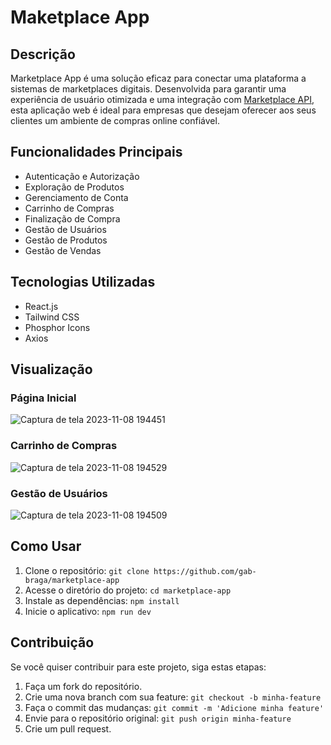 # Maketplace App

## Descrição
Marketplace App é uma solução eficaz para conectar uma plataforma a sistemas de marketplaces digitais. Desenvolvida
para garantir uma experiência de usuário otimizada e uma integração com [Marketplace API](https://github.com/gab-braga/marketplace-api),
esta aplicação web é ideal para empresas que desejam oferecer aos seus clientes um ambiente de compras online confiável.

## Funcionalidades Principais
* Autenticação e Autorização
* Exploração de Produtos
* Gerenciamento de Conta
* Carrinho de Compras
* Finalização de Compra
* Gestão de Usuários
* Gestão de Produtos
* Gestão de Vendas

## Tecnologias Utilizadas
* React.js
* Tailwind CSS
* Phosphor Icons
* Axios

## Visualização
### Página Inicial
![Captura de tela 2023-11-08 194451](https://github.com/gab-braga/marketplace-api/assets/66652642/385a8314-e30c-418b-a796-a34c9294e611)
### Carrinho de Compras
![Captura de tela 2023-11-08 194529](https://github.com/gab-braga/marketplace-api/assets/66652642/7dba5942-4742-4ba5-a84b-9a41b45ec9ae)
### Gestão de Usuários
![Captura de tela 2023-11-08 194509](https://github.com/gab-braga/marketplace-api/assets/66652642/4f45e9b0-fd5b-4cd6-b5ee-ec082cb0fa60)

 ## Como Usar
 1. Clone o repositório: `git clone https://github.com/gab-braga/marketplace-app`
 2. Acesse o diretório do projeto: `cd marketplace-app`
 3. Instale as dependências: `npm install`
 4. Inicie o aplicativo: `npm run dev`

## Contribuição
Se você quiser contribuir para este projeto, siga estas etapas:
1. Faça um fork do repositório.
2. Crie uma nova branch com sua feature: `git checkout -b minha-feature`
3. Faça o commit das mudanças: `git commit -m 'Adicione minha feature'`
4. Envie para o repositório original: `git push origin minha-feature`
5. Crie um pull request.
